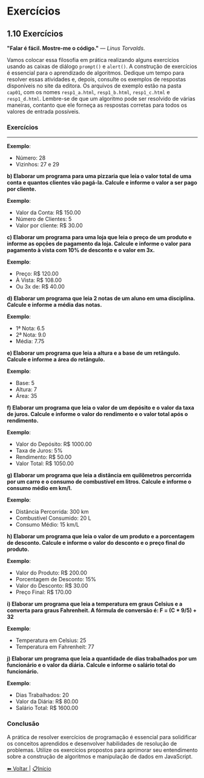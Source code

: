 # Exercícios

## 1.10 Exercícios

**"Falar é fácil. Mostre-me o código."** — _Linus Torvalds_.

Vamos colocar essa filosofia em prática realizando alguns exercícios usando as caixas de diálogo `prompt()` e `alert()`. A construção de exercícios é essencial para o aprendizado de algoritmos. Dedique um tempo para resolver essas atividades e, depois, consulte os exemplos de respostas disponíveis no site da editora. Os arquivos de exemplo estão na pasta `cap01`, com os nomes `resp1_a.html`, `resp1_b.html`, `resp1_c.html` e `resp1_d.html`. Lembre-se de que um algoritmo pode ser resolvido de várias maneiras, contanto que ele forneça as respostas corretas para todos os valores de entrada possíveis.

### Exercícios

---

**Exemplo**:

- Número: 28
- Vizinhos: 27 e 29

**b) Elaborar um programa para uma pizzaria que leia o valor total de uma conta e quantos clientes vão pagá-la. Calcule e informe o valor a ser pago por cliente.**

**Exemplo**:

- Valor da Conta: R$ 150.00
- Número de Clientes: 5
- Valor por cliente: R$ 30.00

**c) Elaborar um programa para uma loja que leia o preço de um produto e informe as opções de pagamento da loja. Calcule e informe o valor para pagamento à vista com 10% de desconto e o valor em 3x.**

**Exemplo**:

- Preço: R$ 120.00
- À Vista: R$ 108.00
- Ou 3x de: R$ 40.00

**d) Elaborar um programa que leia 2 notas de um aluno em uma disciplina. Calcule e informe a média das notas.**

**Exemplo**:

- 1ª Nota: 6.5
- 2ª Nota: 9.0
- Média: 7.75

**e) Elaborar um programa que leia a altura e a base de um retângulo. Calcule e informe a área do retângulo.**

**Exemplo**:

- Base: 5
- Altura: 7
- Área: 35

**f) Elaborar um programa que leia o valor de um depósito e o valor da taxa de juros. Calcule e informe o valor do rendimento e o valor total após o rendimento.**

**Exemplo**:

- Valor do Depósito: R$ 1000.00
- Taxa de Juros: 5%
- Rendimento: R$ 50.00
- Valor Total: R$ 1050.00

**g) Elaborar um programa que leia a distância em quilômetros percorrida por um carro e o consumo de combustível em litros. Calcule e informe o consumo médio em km/l.**

**Exemplo**:

- Distância Percorrida: 300 km
- Combustível Consumido: 20 L
- Consumo Médio: 15 km/L

**h) Elaborar um programa que leia o valor de um produto e a porcentagem de desconto. Calcule e informe o valor do desconto e o preço final do produto.**

**Exemplo**:

- Valor do Produto: R$ 200.00
- Porcentagem de Desconto: 15%
- Valor do Desconto: R$ 30.00
- Preço Final: R$ 170.00

**i) Elaborar um programa que leia a temperatura em graus Celsius e a converta para graus Fahrenheit. A fórmula de conversão é: F = (C \* 9/5) + 32**

**Exemplo**:

- Temperatura em Celsius: 25
- Temperatura em Fahrenheit: 77

**j) Elaborar um programa que leia a quantidade de dias trabalhados por um funcionário e o valor da diária. Calcule e informe o salário total do funcionário.**

**Exemplo**:

- Dias Trabalhados: 20
- Valor da Diária: R$ 80.00
- Salário Total: R$ 1600.00

### Conclusão

A prática de resolver exercícios de programação é essencial para solidificar os conceitos aprendidos e desenvolver habilidades de resolução de problemas. Utilize os exercícios propostos para aprimorar seu entendimento sobre a construção de algoritmos e manipulação de dados em JavaScript.

[⬅ Voltar ](cap1-01.md) | [📋Início ](README.md)
